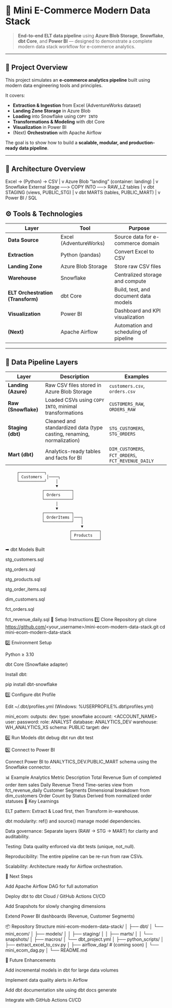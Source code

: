 # 🛒 Mini E-Commerce Modern Data Stack

> **End-to-end ELT data pipeline** using **Azure Blob Storage**, **Snowflake**, **dbt Core**, and **Power BI** — designed to demonstrate a complete modern data stack workflow for e-commerce analytics.

---

## 🚀 Project Overview

This project simulates an **e-commerce analytics pipeline** built using modern data engineering tools and principles.

It covers:
- **Extraction & Ingestion** from Excel (AdventureWorks dataset)
- **Landing Zone Storage** in Azure Blob
- **Loading** into Snowflake using `COPY INTO`
- **Transformations & Modeling** with dbt Core
- **Visualization** in Power BI
- (Next) **Orchestration** with Apache Airflow

The goal is to show how to build a **scalable, modular, and production-ready data pipeline**.

---

## 🧠 Architecture Overview


Excel → (Python) → CSV
         |
         v
   Azure Blob “landing”  (container: landing)
         |
         v
 Snowflake External Stage ──> COPY INTO ──> RAW_LZ tables
                                   |
                                   v
                           dbt STAGING (views, PUBLIC_STG)
                                   |
                                   v
                           dbt MARTS (tables, PUBLIC_MART)
                                   |
                                   v
                              Power BI / SQL


## ⚙️ Tools & Technologies

| Layer | Tool | Purpose |
|-------|------|----------|
| **Data Source** | Excel (AdventureWorks) | Source data for e-commerce domain |
| **Extraction** | Python (pandas) | Convert Excel to CSV |
| **Landing Zone** | Azure Blob Storage | Store raw CSV files |
| **Warehouse** | Snowflake | Centralized storage and compute |
| **ELT Orchestration (Transform)** | dbt Core | Build, test, and document data models |
| **Visualization** | Power BI | Dashboard and KPI visualization |
| **(Next)** | Apache Airflow | Automation and scheduling of pipeline |


---

## 🧱 Data Pipeline Layers

| Layer | Description | Examples |
|-------|--------------|-----------|
| **Landing (Azure)** | Raw CSV files stored in Azure Blob Storage | `customers.csv`, `orders.csv` |
| **Raw (Snowflake)** | Loaded CSVs using `COPY INTO`, minimal transformations | `CUSTOMERS_RAW`, `ORDERS_RAW` |
| **Staging (dbt)** | Cleaned and standardized data (type casting, renaming, normalization) | `STG_CUSTOMERS`, `STG_ORDERS` |
| **Mart (dbt)** | Analytics-ready tables and facts for BI | `DIM_CUSTOMERS`, `FCT_ORDERS`, `FCT_REVENUE_DAILY` |


         ┌───────────┐
         │ Customers  │────┐
         └───────────┘    │
                          ▼
                    ┌────────────┐
                    │ Orders     │
                    └────────────┘
                          │
                          ▼
                    ┌────────────┐
                    │ OrderItems │───┐
                    └────────────┘   │
                                     ▼
                                ┌────────────┐
                                │ Products   │
                                └────────────┘
➡ dbt Models Built

stg_customers.sql

stg_orders.sql

stg_products.sql

stg_order_items.sql

dim_customers.sql

fct_orders.sql

fct_revenue_daily.sql
🧰 Setup Instructions
1️⃣ Clone Repository
git clone https://github.com/<your_username>/mini-ecom-modern-data-stack.git
cd mini-ecom-modern-data-stack

2️⃣ Environment Setup

Python ≥ 3.10

dbt Core (Snowflake adapter)

Install dbt:

pip install dbt-snowflake

3️⃣ Configure dbt Profile

Edit ~/.dbt/profiles.yml (Windows: %USERPROFILE%\.dbt\profiles.yml)

mini_ecom:
  outputs:
    dev:
      type: snowflake
      account: <ACCOUNT_NAME>
      user: <USERNAME>
      password: <PASSWORD>
      role: ANALYST
      database: ANALYTICS_DEV
      warehouse: WH_ANALYTICS_XS
      schema: PUBLIC
  target: dev

4️⃣ Run Models
dbt debug
dbt run
dbt test

5️⃣ Connect to Power BI

Connect Power BI to ANALYTICS_DEV.PUBLIC_MART schema using the Snowflake connector.

📊 Example Analytics
Metric	Description
Total Revenue	Sum of completed order item sales
Daily Revenue Trend	Time-series view from fct_revenue_daily
Customer Segments	Dimensional breakdown from dim_customers
Order Count by Status	Derived from normalized order statuses
🧠 Key Learnings

ELT pattern: Extract & Load first, then Transform in-warehouse.

dbt modularity: ref() and source() manage model dependencies.

Data governance: Separate layers (RAW → STG → MART) for clarity and auditability.

Testing: Data quality enforced via dbt tests (unique, not_null).

Reproducibility: The entire pipeline can be re-run from raw CSVs.

Scalability: Architecture ready for Airflow orchestration.

🔄 Next Steps

 Add Apache Airflow DAG for full automation

 Deploy dbt to dbt Cloud / GitHub Actions CI/CD

 Add Snapshots for slowly changing dimensions

 Extend Power BI dashboards (Revenue, Customer Segments)

📦 Repository Structure
mini-ecom-modern-data-stack/
│
├── dbt/
│   └── mini_ecom/
│       ├── models/
│       │   ├── staging/
│       │   ├── marts/
│       │   └── snapshots/
│       ├── macros/
│       └── dbt_project.yml
│
├── python_scripts/
│   ├── extract_excel_to_csv.py
│
├── airflow_dag/               # (coming soon)
│   └── mini_ecom_dag.py
│
└── README.md

🧩 Future Enhancements

Add incremental models in dbt for large data volumes

Implement data quality alerts in Airflow

Add dbt documentation site using dbt docs generate

Integrate with GitHub Actions CI/CD
